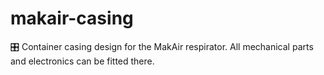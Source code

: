 # makair-casing
🎛 Container casing design for the MakAir respirator. All mechanical parts and electronics can be fitted there.
